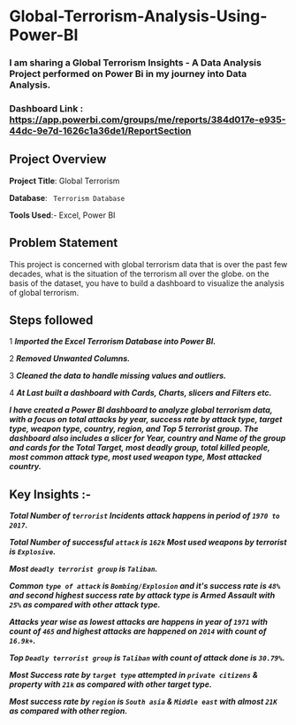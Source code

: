 # Global-Terrorism-Analysis-Using-Power-BI


### I am sharing a Global Terrorism Insights - A Data Analysis Project performed on Power Bi in my journey into Data Analysis.


### Dashboard Link : https://app.powerbi.com/groups/me/reports/384d017e-e935-44dc-9e7d-1626c1a36de1/ReportSection



## Project Overview

**Project Title**: Global Terrorism 

**Database**: ` Terrorism Database`

**Tools Used**:- Excel, Power BI




## Problem Statement
This project is concerned with global terrorism data that is over the past few decades, what is the situation of the terrorism all over the globe. on the basis of the dataset, you have to build a dashboard to visualize the analysis of global terrorism.




## Steps followed 
1 ***Imported the Excel Terrorism Database into Power BI.***

2 ***Removed Unwanted Columns.***

3 ***Cleaned the data to handle missing values and outliers.***

4 ***At Last built a dashboard with Cards, Charts, slicers and Filters etc.***



***I have created a Power BI dashboard to analyze global terrorism data, with a focus on total attacks by year, success rate by attack type, target type, weapon type, country, region, and Top 5 terrorist group. The dashboard also includes a slicer for Year, country and Name of the group and cards for the Total Target, most deadly group, total killed people, most common attack type, most used weapon type, Most attacked country.***






## Key Insights :-

***Total Number of `terrorist` Incidents attack happens in period of `1970 to 2017`.***


***Total Number of successful `attack` is `162k` Most used weapons by terrorist is `Explosive`.***


***Most `deadly terrorist group` is `Taliban`.***


***Common `type of attack` is `Bombing/Explosion` and it's success rate is `48%` and second highest success rate by attack type is Armed Assault with `25%` as compared with other attack type.***


***Attacks year wise as lowest attacks are happens in year of `1971` with count of `465` and highest attacks are happened on `2014` with count of `16.9k+`.***


***Top `Deadly terrorist group` is `Taliban` with count of attack done is `30.79%`.***


***Most Success rate by `target type` attempted in `private citizens` & property with `21k` as compared with other target type.***

***Most success rate by `region` is `South asia` & `Middle east` with almost `21K `as compared with other region.***



